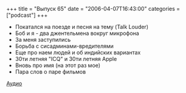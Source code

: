 +++
title = "Выпуск 65"
date = "2006-04-07T16:43:00"
categories = ["podcast"]
+++


- Покатался на поезде и песня на тему (Talk Louder)
- Боб и я - два джентельмена вокруг микрофона
- За меня заступились
- Борьба с сисадминами-вредителями
- Еще про наем людей и об индийских вариантах
- 30ти летняя "ICQ" и 30ти летняя Apple
- Вновь про имя (на этот раз мое)
- Пара слов о паре фильмов

[Аудио](https://podcast.umputun.com/media/ump_podcast65.mp3)
<audio src="https://podcast.umputun.com/media/ump_podcast65.mp3" preload="none">